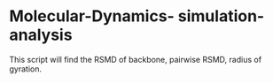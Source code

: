 # Molecular-Dynamics- simulation-analysis

This script will find the RSMD of backbone, pairwise RSMD, radius of gyration.
